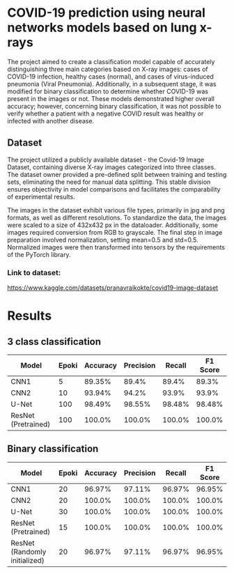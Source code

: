 # COVID-19 prediction using neural networks models based on lung x-rays
The project aimed to create a classification model capable of accurately distinguishing three main categories based on X-ray images: cases of COVID-19 infection, healthy cases (normal), and cases of virus-induced pneumonia (Viral Pneumonia). Additionally, in a subsequent stage, it was modified for binary classification to determine whether COVID-19 was present in the images or not. These models demonstrated higher overall accuracy; however, concerning binary classification, it was not possible to verify whether a patient with a negative COVID result was healthy or infected with another disease.

## Dataset

The project utilized a publicly available dataset - the Covid-19 Image Dataset, containing diverse X-ray images categorized into three classes. The dataset owner provided a pre-defined split between training and testing sets, eliminating the need for manual data splitting. This stable division ensures objectivity in model comparisons and facilitates the comparability of experimental results.

The images in the dataset exhibit various file types, primarily in jpg and png formats, as well as different resolutions. To standardize the data, the images were scaled to a size of 432x432 px in the dataloader. Additionally, some images required conversion from RGB to grayscale. The final step in image preparation involved normalization, setting mean=0.5 and std=0.5. Normalized images were then transformed into tensors by the requirements of the PyTorch library.
### Link to dataset:
https://www.kaggle.com/datasets/pranavraikokte/covid19-image-dataset

# Results

## 3 class classification

| Model                         | Epoki | Accuracy | Precision | Recall | F1 Score |
|-------------------------------|-------|----------|-----------|--------|----------|
| CNN1                          | 5     | 89.35%   | 89.4%     | 89.4%  | 89.3%    |
| CNN2                          | 10    | 93.94%   | 94.2%     | 93.9%  | 93.9%    |
| U-Net                         | 100   | 98.49%   | 98.55%    | 98.48% | 98.48%   |
| ResNet (Pretrained)           | 100   | 100.0%   | 100.0%    | 100.0% | 100.0%   |


## Binary classification 

| Model                         | Epoki | Accuracy | Precision | Recall | F1 Score |
|-------------------------------|-------|----------|-----------|--------|----------|
| CNN1                          | 20    | 96.97%   | 97.11%    | 96.97% | 96.95%   |
| CNN2                          | 20    | 100.0%   | 100.0%    | 100.0% | 100.0%   |
| U-Net                         | 30    | 100.0%   | 100.0%    | 100.0% | 100.0%   |
| ResNet (Pretrained)           | 15    | 100.0%   | 100.0%    | 100.0% | 100.0%   |
| ResNet (Randomly initialized) | 20    | 96.97%   | 97.11%    | 96.97% | 96.95%   |

